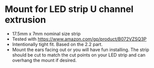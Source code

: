 # Mount for LED strip U channel extrusion
- 17.5mm x 7mm nominal size strip
- Tested with https://www.amazon.com/gp/product/B072VZSQ3P
- Intentionally tight fit. Based on the 2.2 part.
- Mount the ears facing out or you will have fun installing. The strip should be cut to match the cut points on your LED strip and can overhang the mount if desired.
